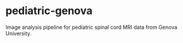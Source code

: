 # pediatric-genova
Image analysis pipeline for pediatric spinal cord MRI data from Genova University.
